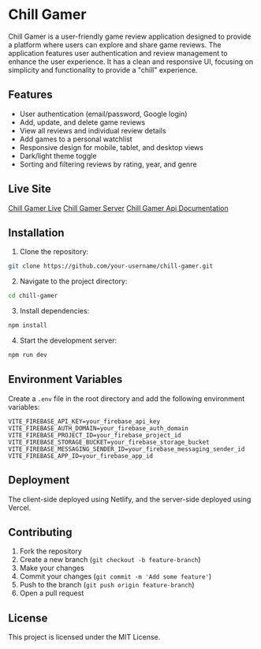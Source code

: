 # Chill Gamer

Chill Gamer is a user-friendly game review application designed to provide a platform where users can explore and share game reviews. The application features user authentication and review management to enhance the user experience. It has a clean and responsive UI, focusing on simplicity and functionality to provide a "chill" experience.

## Features

- User authentication (email/password, Google login)
- Add, update, and delete game reviews
- View all reviews and individual review details
- Add games to a personal watchlist
- Responsive design for mobile, tablet, and desktop views
- Dark/light theme toggle
- Sorting and filtering reviews by rating, year, and genre

## Live Site

[Chill Gamer Live](https://chill-gamer-rashad-stack.netlify.app)
[Chill Gamer Server](b10-a10-server-side-rashad-stack.vercel.app/api)
[Chill Gamer Api Documentation](https://github.com/programming-hero-web-course2/b10-a10-server-side-Rashad-Stack/blob/main/README.md)

## Installation

1. Clone the repository:

```bash
git clone https://github.com/your-username/chill-gamer.git
```

2. Navigate to the project directory:

```bash
cd chill-gamer
```

3. Install dependencies:

```bash
npm install
```

4. Start the development server:

```bash
npm run dev
```

## Environment Variables

Create a `.env` file in the root directory and add the following environment variables:

```
VITE_FIREBASE_API_KEY=your_firebase_api_key
VITE_FIREBASE_AUTH_DOMAIN=your_firebase_auth_domain
VITE_FIREBASE_PROJECT_ID=your_firebase_project_id
VITE_FIREBASE_STORAGE_BUCKET=your_firebase_storage_bucket
VITE_FIREBASE_MESSAGING_SENDER_ID=your_firebase_messaging_sender_id
VITE_FIREBASE_APP_ID=your_firebase_app_id
```

## Deployment

The client-side deployed using Netlify, and the server-side deployed using Vercel.

## Contributing

1. Fork the repository
2. Create a new branch (`git checkout -b feature-branch`)
3. Make your changes
4. Commit your changes (`git commit -m 'Add some feature'`)
5. Push to the branch (`git push origin feature-branch`)
6. Open a pull request

## License

This project is licensed under the MIT License.
